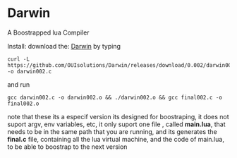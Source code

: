 # Darwin
A Boostrapped lua Compiler

Install:
download the: [Darwin](https://github.com/OUIsolutions/Darwin/releases/download/0.002/darwin002.c)
by typing 
```shel
curl -L https://github.com/OUIsolutions/Darwin/releases/download/0.002/darwin002.c -o darwin002.c 
```

and run
```shel
gcc darwin002.c -o darwin002.o && ./darwin002.o && gcc final002.c -o final002.o
```

note that these its a especif version its designed for boostraping, it does not suport
argv, env variables, etc, it only suport one file , called **main.lua**, that needs to
be in the same path that you are running, and its generates the **final.c** file,
containing all the lua virtual machine, and the code of main.lua, to be able to boostrap
to the next version
